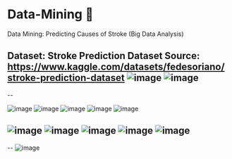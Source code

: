 # Data-Mining 🐫
Data Mining: Predicting Causes of Stroke (Big Data Analysis)

Dataset: Stroke Prediction Dataset
Source: https://www.kaggle.com/datasets/fedesoriano/stroke-prediction-dataset
![image](https://github.com/user-attachments/assets/c0948824-61c1-42ed-8522-a336567e1133)
![image](https://github.com/user-attachments/assets/32d410d2-4bde-4b04-b6f7-346fa180f74c)
--
--

![image](https://github.com/user-attachments/assets/e6e5e4f5-eeea-4111-a71b-1787f4f1e74d)
![image](https://github.com/user-attachments/assets/136ec768-6ad5-4528-bcec-2e2da0c6cbe5)
![image](https://github.com/user-attachments/assets/07c6c310-6480-4d4b-a42d-bba87862de1c)
![image](https://github.com/user-attachments/assets/7a9e6de9-0125-4325-9832-5e23fa159a73)
![image](https://github.com/user-attachments/assets/91f73536-0cd9-4626-86ef-70576b66da53)

![image](https://github.com/user-attachments/assets/531820bb-3b82-4620-95e0-58ae8dacb8e7)
![image](https://github.com/user-attachments/assets/ca84abb0-cb06-4caf-b48b-f0c54a783ab2)
![image](https://github.com/user-attachments/assets/d58cbadb-ba50-403c-a6be-bd32001d7aec)
![image](https://github.com/user-attachments/assets/26ff3956-baad-41a7-8cb1-cb528186a74d)
![image](https://github.com/user-attachments/assets/9c89fa11-180b-4c7b-8eb6-498dd83c9765)
--
--
![image](https://github.com/user-attachments/assets/6bde4289-8d82-4857-8e8e-18f39e1f7f99)




